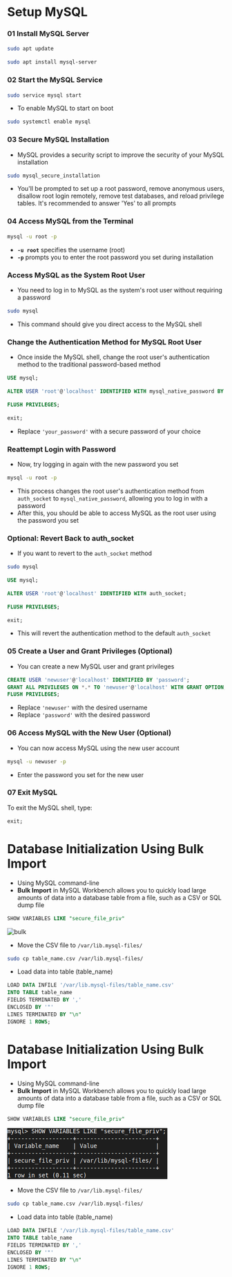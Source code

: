 # Setup MySQL

### **01 Install MySQL Server**

```bash
sudo apt update
```

```bash
sudo apt install mysql-server
```

### **02 Start the MySQL Service**

```bash
sudo service mysql start
```

- To enable MySQL to start on boot

```bash
sudo systemctl enable mysql
```

### **03 Secure MySQL Installation**
- MySQL provides a security script to improve the security of your MySQL installation

```bash
sudo mysql_secure_installation
```

- You'll be prompted to set up a root password, remove anonymous users, disallow root login remotely, remove test databases, and reload privilege tables. It's recommended to answer 'Yes' to all prompts

### **04 Access MySQL from the Terminal**

```bash
mysql -u root -p
```

- **`-u root`** specifies the username (root)
- **`-p`** prompts you to enter the root password you set during installation

### **Access MySQL as the System Root User**
- You need to log in to MySQL as the system's root user without requiring a password

```bash
sudo mysql
```

- This command should give you direct access to the MySQL shell

### **Change the Authentication Method for MySQL Root User**
- Once inside the MySQL shell, change the root user's authentication method to the traditional password-based method

```sql
USE mysql;
```

```SQL
ALTER USER 'root'@'localhost' IDENTIFIED WITH mysql_native_password BY 'your_password';
```

```SQL
FLUSH PRIVILEGES;
```

```SQL
exit;
```

- Replace `'your_password'` with a secure password of your choice

### **Reattempt Login with Password**
- Now, try logging in again with the new password you set

```bash
mysql -u root -p
```

- This process changes the root user's authentication method from `auth_socket` to `mysql_native_password`, allowing you to log in with a password
- After this, you should be able to access MySQL as the root user using the password you set

### **Optional: Revert Back to auth_socket**
- If you want to revert to the `auth_socket` method 

```bash
sudo mysql
```

```sql
USE mysql;
```

```SQL
ALTER USER 'root'@'localhost' IDENTIFIED WITH auth_socket;
```

```SQL
FLUSH PRIVILEGES;
```

```SQL
exit;
```

- This will revert the authentication method to the default `auth_socket`

### **05 Create a User and Grant Privileges (Optional)**
- You can create a new MySQL user and grant privileges

```sql
CREATE USER 'newuser'@'localhost' IDENTIFIED BY 'password';
GRANT ALL PRIVILEGES ON *.* TO 'newuser'@'localhost' WITH GRANT OPTION;
FLUSH PRIVILEGES;
```

- Replace `'newuser'` with the desired username
- Replace `'password'` with the desired password

### **06 Access MySQL with the New User (Optional)**
- You can now access MySQL using the new user account

```bash
mysql -u newuser -p
```

- Enter the password you set for the new user

### **07 Exit MySQL**
To exit the MySQL shell, type:

```sql
exit;
```

# Database Initialization Using Bulk Import
- Using MySQL command-line
- **Bulk Import** in MySQL Workbench allows you to quickly load large amounts of data into a database table from a file, such as a CSV or SQL dump file

```SQL
SHOW VARIABLES LIKE "secure_file_priv"
```

![bulk](bulk_import.png)

- Move the CSV file to `/var/lib.mysql-files/`

```bash
sudo cp table_name.csv /var/lib.mysql-files/
```

- Load data into table (table_name)

```SQL
LOAD DATA INFILE '/var/lib.mysql-files/table_name.csv' 
INTO TABLE table_name 
FIELDS TERMINATED BY ','
ENCLOSED BY '"'
LINES TERMINATED BY "\n"
IGNORE 1 ROWS;
```

# Database Initialization Using Bulk Import
- Using MySQL command-line
- **Bulk Import** in MySQL Workbench allows you to quickly load large amounts of data into a database table from a file, such as a CSV or SQL dump file

```SQL
SHOW VARIABLES LIKE "secure_file_priv"
```

![bulk](images/bulk_import.png)

- Move the CSV file to `/var/lib.mysql-files/`

```bash
sudo cp table_name.csv /var/lib.mysql-files/
```

- Load data into table (table_name)

```SQL
LOAD DATA INFILE '/var/lib.mysql-files/table_name.csv' 
INTO TABLE table_name 
FIELDS TERMINATED BY ','
ENCLOSED BY '"'
LINES TERMINATED BY "\n"
IGNORE 1 ROWS;
```

